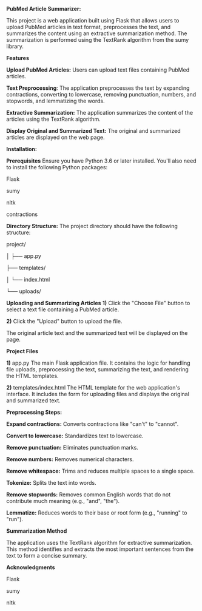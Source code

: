 **PubMed Article Summarizer:**

This project is a web application built using Flask that allows users to upload PubMed articles in text format, preprocesses the text, and summarizes the content using an extractive summarization method. The summarization is performed using the TextRank algorithm from the sumy library.

**Features**

**Upload PubMed Articles:** Users can upload text files containing PubMed articles.

**Text Preprocessing**: The application preprocesses the text by expanding contractions, converting to lowercase, removing punctuation, numbers, and stopwords, and lemmatizing the words.

**Extractive Summarization:** The application summarizes the content of the articles using the TextRank algorithm.

**Display Original and Summarized Text:** The original and summarized articles are displayed on the web page.


**Installation:**

**Prerequisites**
Ensure you have Python 3.6 or later installed. You'll also need to install the following Python packages:


Flask

sumy

nltk

contractions


**Directory Structure:**
The project directory should have the following structure:

project/

│
├── app.py

├── templates/

│   └── index.html

└── uploads/


**Uploading and Summarizing Articles**
**1)** Click the "Choose File" button to select a text file containing a PubMed article.

**2)** Click the "Upload" button to upload the file.

The original article text and the summarized text will be displayed on the page.

**Project Files**

**1)** app.py
The main Flask application file. It contains the logic for handling file uploads, preprocessing the text, summarizing the text, and rendering the HTML templates.


**2)** templates/index.html
The HTML template for the web application's interface. It includes the form for uploading files and displays the original and summarized text.

**Preprocessing Steps:**

**Expand contractions:** Converts contractions like "can't" to "cannot".

**Convert to lowercase:** Standardizes text to lowercase.

**Remove punctuation:** Eliminates punctuation marks.

**Remove numbers:** Removes numerical characters.

**Remove whitespace:** Trims and reduces multiple spaces to a single space.

**Tokenize:** Splits the text into words.

**Remove stopwords:** Removes common English words that do not contribute much meaning (e.g., "and", "the").

**Lemmatize:** Reduces words to their base or root form (e.g., "running" to "run").

**Summarization Method**


The application uses the TextRank algorithm for extractive summarization. This method identifies and extracts the most important sentences from the text to form a concise summary.



**Acknowledgments**

Flask

sumy

nltk
